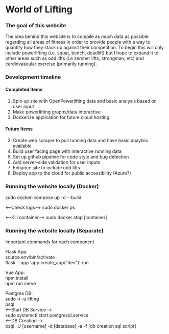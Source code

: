 # World of Lifting

### The goal of this website
The idea behind this website is to compile as much data as possible regarding all areas of fitness in order to provide people with a way to quantify how they stack up against their competition.
To begin this will only include powerlifting (i.e. squat, bench, deadlift) but I hope to expand it to other areas such as odd lifts (i.e zercher lifts, strongman, etc) and cardiovascular exercise (primarily running).
  
### Development timeline
  
#### Completed Items
1. Spin up site with OpenPowerlifting data and basic analysis based on user input
2. Make powerlifting graphs/data interactive
3. Dockerize application for future cloud hosting
  
#### Future Items
3. Create web scraper to pull running data and have basic anaylsis available
4. Build user facing page with interactive running data
5. Set up github pipeline for code style and bug detection
6. Add server-side validation for user inputs
7. Enhance site to include odd lifts
8. Deploy app to the cloud for public accessibility (Azure?)
  
### Running the website locally (Docker)
sudo docker-compose up -d --build  
  
<--Check logs-->
sudo docker ps
  
<--Kill container-->
sudo docker stop [container]
  
### Running the website locally (Separate)
Important commands for each component  
  
Flask App:  
source env/bin/activate  
flask --app 'app:create_app("dev")' run  
  
Vue App:  
npm install  
npm run serve  
  
Postgres DB:  
sudo -i -u lifting  
psql  
<--Start DB Service-->  
sudo systemctl start postgresql.service  
<--DB Creation-->  
psql -U [username] -d [database] -a -f [db creation sql script]  